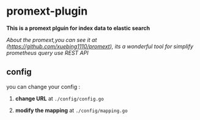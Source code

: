 # promext-plugin
**This is a promext plguin for index data to elastic search**


_About the promext,you can see it at (https://github.com/xuebing1110/promext), its a wonderful tool for simplify prometheus query use REST API_

## config

you can change your config :
1. **change URL** at `./config/config.go`

2. **modify the mapping** at `./config/mapping.go`